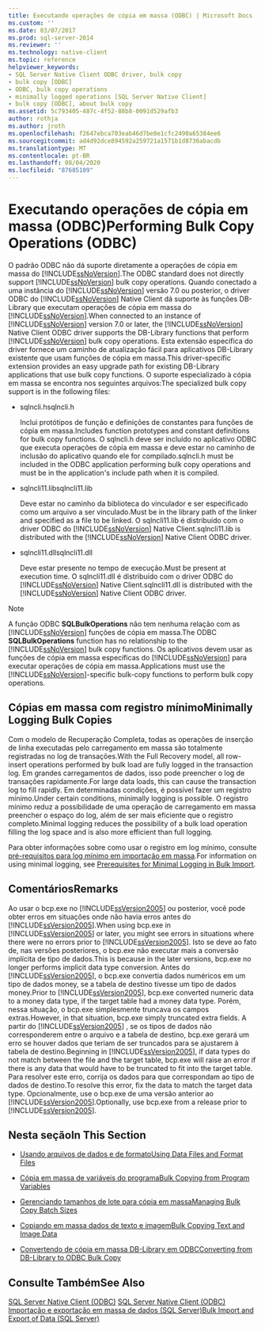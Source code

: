 ```yaml
---
title: Executando operações de cópia em massa (ODBC) | Microsoft Docs
ms.custom: ''
ms.date: 03/07/2017
ms.prod: sql-server-2014
ms.reviewer: ''
ms.technology: native-client
ms.topic: reference
helpviewer_keywords:
- SQL Server Native Client ODBC driver, bulk copy
- bulk copy [ODBC]
- ODBC, bulk copy operations
- minimally logged operations [SQL Server Native Client]
- bulk copy [ODBC], about bulk copy
ms.assetid: 5c793405-487c-4f52-88b8-0091d529afb3
author: rothja
ms.author: jroth
ms.openlocfilehash: f2647ebca703eab46d7be0e1cfc2490a65384ee6
ms.sourcegitcommit: ad4d92dce894592a259721a1571b1d8736abacdb
ms.translationtype: MT
ms.contentlocale: pt-BR
ms.lasthandoff: 08/04/2020
ms.locfileid: "87685109"
---
```

# <a name="performing-bulk-copy-operations-odbc"></a><span data-ttu-id="0a2aa-102">Executando operações de cópia em massa (ODBC)</span><span class="sxs-lookup"><span data-stu-id="0a2aa-102">Performing Bulk Copy Operations (ODBC)</span></span>
  <span data-ttu-id="0a2aa-103">O padrão ODBC não dá suporte diretamente a operações de cópia em massa do [!INCLUDE[ssNoVersion](../../includes/ssnoversion-md.md)].</span><span class="sxs-lookup"><span data-stu-id="0a2aa-103">The ODBC standard does not directly support [!INCLUDE[ssNoVersion](../../includes/ssnoversion-md.md)] bulk copy operations.</span></span> <span data-ttu-id="0a2aa-104">Quando conectado a uma instância do [!INCLUDE[ssNoVersion](../../includes/ssnoversion-md.md)] versão 7.0 ou posterior, o driver ODBC do [!INCLUDE[ssNoVersion](../../includes/ssnoversion-md.md)] Native Client dá suporte às funções DB-Library que executam operações de cópia em massa do [!INCLUDE[ssNoVersion](../../includes/ssnoversion-md.md)].</span><span class="sxs-lookup"><span data-stu-id="0a2aa-104">When connected to an instance of [!INCLUDE[ssNoVersion](../../includes/ssnoversion-md.md)] version 7.0 or later, the [!INCLUDE[ssNoVersion](../../includes/ssnoversion-md.md)] Native Client ODBC driver supports the DB-Library functions that perform [!INCLUDE[ssNoVersion](../../includes/ssnoversion-md.md)] bulk copy operations.</span></span> <span data-ttu-id="0a2aa-105">Esta extensão específica do driver fornece um caminho de atualização fácil para aplicativos DB-Library existente que usam funções de cópia em massa.</span><span class="sxs-lookup"><span data-stu-id="0a2aa-105">This driver-specific extension provides an easy upgrade path for existing DB-Library applications that use bulk copy functions.</span></span> <span data-ttu-id="0a2aa-106">O suporte especializado à cópia em massa se encontra nos seguintes arquivos:</span><span class="sxs-lookup"><span data-stu-id="0a2aa-106">The specialized bulk copy support is in the following files:</span></span>  
  
-   <span data-ttu-id="0a2aa-107">sqlncli.h</span><span class="sxs-lookup"><span data-stu-id="0a2aa-107">sqlncli.h</span></span>  
  
     <span data-ttu-id="0a2aa-108">Inclui protótipos de função e definições de constantes para funções de cópia em massa.</span><span class="sxs-lookup"><span data-stu-id="0a2aa-108">Includes function prototypes and constant definitions for bulk copy functions.</span></span> <span data-ttu-id="0a2aa-109">O sqlncli.h deve ser incluído no aplicativo ODBC que executa operações de cópia em massa e deve estar no caminho de inclusão do aplicativo quando ele for compilado.</span><span class="sxs-lookup"><span data-stu-id="0a2aa-109">sqlncli.h must be included in the ODBC application performing bulk copy operations and must be in the application's include path when it is compiled.</span></span>  
  
-   <span data-ttu-id="0a2aa-110">sqlncli11.lib</span><span class="sxs-lookup"><span data-stu-id="0a2aa-110">sqlncli11.lib</span></span>  
  
     <span data-ttu-id="0a2aa-111">Deve estar no caminho da biblioteca do vinculador e ser especificado como um arquivo a ser vinculado.</span><span class="sxs-lookup"><span data-stu-id="0a2aa-111">Must be in the library path of the linker and specified as a file to be linked.</span></span> <span data-ttu-id="0a2aa-112">O sqlncli11.lib é distribuído com o driver ODBC do [!INCLUDE[ssNoVersion](../../includes/ssnoversion-md.md)] Native Client.</span><span class="sxs-lookup"><span data-stu-id="0a2aa-112">sqlncli11.lib is distributed with the [!INCLUDE[ssNoVersion](../../includes/ssnoversion-md.md)] Native Client ODBC driver.</span></span>  
  
-   <span data-ttu-id="0a2aa-113">sqlncli11.dll</span><span class="sxs-lookup"><span data-stu-id="0a2aa-113">sqlncli11.dll</span></span>  
  
     <span data-ttu-id="0a2aa-114">Deve estar presente no tempo de execução.</span><span class="sxs-lookup"><span data-stu-id="0a2aa-114">Must be present at execution time.</span></span> <span data-ttu-id="0a2aa-115">O sqlncli11.dll é distribuído com o driver ODBC do [!INCLUDE[ssNoVersion](../../includes/ssnoversion-md.md)] Native Client.</span><span class="sxs-lookup"><span data-stu-id="0a2aa-115">sqlncli11.dll is distributed with the [!INCLUDE[ssNoVersion](../../includes/ssnoversion-md.md)] Native Client ODBC driver.</span></span>  
  
> [!NOTE]  
>  <span data-ttu-id="0a2aa-116">A função ODBC **SQLBulkOperations** não tem nenhuma relação com as [!INCLUDE[ssNoVersion](../../includes/ssnoversion-md.md)] funções de cópia em massa.</span><span class="sxs-lookup"><span data-stu-id="0a2aa-116">The ODBC **SQLBulkOperations** function has no relationship to the [!INCLUDE[ssNoVersion](../../includes/ssnoversion-md.md)] bulk copy functions.</span></span> <span data-ttu-id="0a2aa-117">Os aplicativos devem usar as funções de cópia em massa específicas do [!INCLUDE[ssNoVersion](../../includes/ssnoversion-md.md)] para executar operações de cópia em massa.</span><span class="sxs-lookup"><span data-stu-id="0a2aa-117">Applications must use the [!INCLUDE[ssNoVersion](../../includes/ssnoversion-md.md)]-specific bulk-copy functions to perform bulk copy operations.</span></span>  
  
## <a name="minimally-logging-bulk-copies"></a><span data-ttu-id="0a2aa-118">Cópias em massa com registro mínimo</span><span class="sxs-lookup"><span data-stu-id="0a2aa-118">Minimally Logging Bulk Copies</span></span>  
 <span data-ttu-id="0a2aa-119">Com o modelo de Recuperação Completa, todas as operações de inserção de linha executadas pelo carregamento em massa são totalmente registradas no log de transações.</span><span class="sxs-lookup"><span data-stu-id="0a2aa-119">With the Full Recovery model, all row-insert operations performed by bulk load are fully logged in the transaction log.</span></span> <span data-ttu-id="0a2aa-120">Em grandes carregamentos de dados, isso pode preencher o log de transações rapidamente.</span><span class="sxs-lookup"><span data-stu-id="0a2aa-120">For large data loads, this can cause the transaction log to fill rapidly.</span></span> <span data-ttu-id="0a2aa-121">Em determinadas condições, é possível fazer um registro mínimo.</span><span class="sxs-lookup"><span data-stu-id="0a2aa-121">Under certain conditions, minimally logging is possible.</span></span> <span data-ttu-id="0a2aa-122">O registro mínimo reduz a possibilidade de uma operação de carregamento em massa preencher o espaço do log, além de ser mais eficiente que o registro completo.</span><span class="sxs-lookup"><span data-stu-id="0a2aa-122">Minimal logging reduces the possibility of a bulk load operation filling the log space and is also more efficient than full logging.</span></span>  
  
 <span data-ttu-id="0a2aa-123">Para obter informações sobre como usar o registro em log mínimo, consulte [pré-requisitos para log mínimo em importação em massa](../import-export/prerequisites-for-minimal-logging-in-bulk-import.md).</span><span class="sxs-lookup"><span data-stu-id="0a2aa-123">For information on using minimal logging, see [Prerequisites for Minimal Logging in Bulk Import](../import-export/prerequisites-for-minimal-logging-in-bulk-import.md).</span></span>  
  
## <a name="remarks"></a><span data-ttu-id="0a2aa-124">Comentários</span><span class="sxs-lookup"><span data-stu-id="0a2aa-124">Remarks</span></span>  
 <span data-ttu-id="0a2aa-125">Ao usar o bcp.exe no [!INCLUDE[ssVersion2005](../../includes/ssversion2005-md.md)] ou posterior, você pode obter erros em situações onde não havia erros antes do [!INCLUDE[ssVersion2005](../../includes/ssversion2005-md.md)].</span><span class="sxs-lookup"><span data-stu-id="0a2aa-125">When using bcp.exe in [!INCLUDE[ssVersion2005](../../includes/ssversion2005-md.md)] or later, you might see errors in situations where there were no errors prior to [!INCLUDE[ssVersion2005](../../includes/ssversion2005-md.md)].</span></span> <span data-ttu-id="0a2aa-126">Isto se deve ao fato de, nas versões posteriores, o bcp.exe não executar mais a conversão implícita de tipo de dados.</span><span class="sxs-lookup"><span data-stu-id="0a2aa-126">This is because in the later versions, bcp.exe no longer performs implicit data type conversion.</span></span> <span data-ttu-id="0a2aa-127">Antes do [!INCLUDE[ssVersion2005](../../includes/ssversion2005-md.md)], o bcp.exe convertia dados numéricos em um tipo de dados money, se a tabela de destino tivesse um tipo de dados money.</span><span class="sxs-lookup"><span data-stu-id="0a2aa-127">Prior to [!INCLUDE[ssVersion2005](../../includes/ssversion2005-md.md)], bcp.exe converted numeric data to a money data type, if the target table had a money data type.</span></span> <span data-ttu-id="0a2aa-128">Porém, nessa situação, o bcp.exe simplesmente truncava os campos extras.</span><span class="sxs-lookup"><span data-stu-id="0a2aa-128">However, in that situation, bcp.exe simply truncated extra fields.</span></span> <span data-ttu-id="0a2aa-129">A partir do [!INCLUDE[ssVersion2005](../../includes/ssversion2005-md.md)] , se os tipos de dados não corresponderem entre o arquivo e a tabela de destino, bcp.exe gerará um erro se houver dados que teriam de ser truncados para se ajustarem à tabela de destino.</span><span class="sxs-lookup"><span data-stu-id="0a2aa-129">Beginning in [!INCLUDE[ssVersion2005](../../includes/ssversion2005-md.md)], if data types do not match between the file and the target table, bcp.exe will raise an error if there is any data that would have to be truncated to fit into the target table.</span></span> <span data-ttu-id="0a2aa-130">Para resolver este erro, corrija os dados para que correspondam ao tipo de dados de destino.</span><span class="sxs-lookup"><span data-stu-id="0a2aa-130">To resolve this error, fix the data to match the target data type.</span></span> <span data-ttu-id="0a2aa-131">Opcionalmente, use o bcp.exe de uma versão anterior ao [!INCLUDE[ssVersion2005](../../includes/ssversion2005-md.md)].</span><span class="sxs-lookup"><span data-stu-id="0a2aa-131">Optionally, use bcp.exe from a release prior to [!INCLUDE[ssVersion2005](../../includes/ssversion2005-md.md)].</span></span>  
  
## <a name="in-this-section"></a><span data-ttu-id="0a2aa-132">Nesta seção</span><span class="sxs-lookup"><span data-stu-id="0a2aa-132">In This Section</span></span>  
  
-   [<span data-ttu-id="0a2aa-133">Usando arquivos de dados e de formato</span><span class="sxs-lookup"><span data-stu-id="0a2aa-133">Using Data Files and Format Files</span></span>](using-data-files-and-format-files.md)  
  
-   [<span data-ttu-id="0a2aa-134">Cópia em massa de variáveis do programa</span><span class="sxs-lookup"><span data-stu-id="0a2aa-134">Bulk Copying from Program Variables</span></span>](bulk-copying-from-program-variables.md)  
  
-   [<span data-ttu-id="0a2aa-135">Gerenciando tamanhos de lote para cópia em massa</span><span class="sxs-lookup"><span data-stu-id="0a2aa-135">Managing Bulk Copy Batch Sizes</span></span>](managing-bulk-copy-batch-sizes.md)  
  
-   [<span data-ttu-id="0a2aa-136">Copiando em massa dados de texto e imagem</span><span class="sxs-lookup"><span data-stu-id="0a2aa-136">Bulk Copying Text and Image Data</span></span>](bulk-copying-text-and-image-data.md)  
  
-   [<span data-ttu-id="0a2aa-137">Convertendo de cópia em massa DB-Library em ODBC</span><span class="sxs-lookup"><span data-stu-id="0a2aa-137">Converting from DB-Library to ODBC Bulk Copy</span></span>](converting-from-db-library-to-odbc-bulk-copy.md)  
  
## <a name="see-also"></a><span data-ttu-id="0a2aa-138">Consulte Também</span><span class="sxs-lookup"><span data-stu-id="0a2aa-138">See Also</span></span>  
 <span data-ttu-id="0a2aa-139">[SQL Server Native Client &#40;ODBC&#41;](../native-client/odbc/sql-server-native-client-odbc.md) </span><span class="sxs-lookup"><span data-stu-id="0a2aa-139">[SQL Server Native Client &#40;ODBC&#41;](../native-client/odbc/sql-server-native-client-odbc.md) </span></span>  
 [<span data-ttu-id="0a2aa-140">Importação e exportação em massa de dados &#40;SQL Server&#41;</span><span class="sxs-lookup"><span data-stu-id="0a2aa-140">Bulk Import and Export of Data &#40;SQL Server&#41;</span></span>](../import-export/bulk-import-and-export-of-data-sql-server.md)  
  
  
